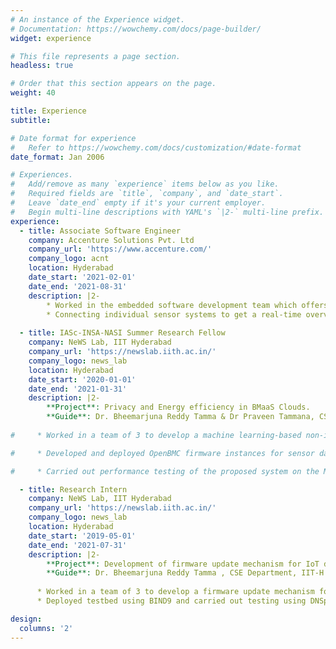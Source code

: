 ```yaml
---
# An instance of the Experience widget.
# Documentation: https://wowchemy.com/docs/page-builder/
widget: experience

# This file represents a page section.
headless: true

# Order that this section appears on the page.
weight: 40

title: Experience
subtitle:

# Date format for experience
#   Refer to https://wowchemy.com/docs/customization/#date-format
date_format: Jan 2006

# Experiences.
#   Add/remove as many `experience` items below as you like.
#   Required fields are `title`, `company`, and `date_start`.
#   Leave `date_end` empty if it's your current employer.
#   Begin multi-line descriptions with YAML's `|2-` multi-line prefix.
experience:
  - title: Associate Software Engineer 
    company: Accenture Solutions Pvt. Ltd
    company_url: 'https://www.accenture.com/'
    company_logo: acnt
    location: Hyderabad
    date_start: '2021-02-01'
    date_end: '2021-08-31'
    description: |2- 
        * Worked in the embedded software development team which offers Internet of Things for clients.
        * Connecting individual sensor systems to get a real-time overview of the manufacturing operations.
        
  - title: IASc-INSA-NASI Summer Research Fellow 
    company: NeWS Lab, IIT Hyderabad
    company_url: 'https://newslab.iith.ac.in/'
    company_logo: news_lab
    location: Hyderabad
    date_start: '2020-01-01'
    date_end: '2021-01-31'
    description: |2-
        **Project**: Privacy and Energy efficiency in BMaaS Clouds.  
        **Guide**: Dr. Bheemarjuna Reddy Tamma & Dr Praveen Tammana, CSE Department, IIT-H
     
#     * Worked in a team of 3 to develop a machine learning-based non-invasive solution for utilization detection of bare metal servers in BMaaS cloud.

#     * Developed and deployed OpenBMC firmware instances for sensor data aggregation. Deployed customized firmware on Portwell Neptune Alpha Kit.

#     * Carried out performance testing of the proposed system on the MLperf Inference Benchmarks suite.

  - title: Research Intern 
    company: NeWS Lab, IIT Hyderabad
    company_url: 'https://newslab.iith.ac.in/'
    company_logo: news_lab
    location: Hyderabad
    date_start: '2019-05-01'
    date_end: '2021-07-31'
    description: |2-
        **Project**: Development of firmware update mechanism for IoT devices using DNS and IPv6.
        **Guide**: Dr. Bheemarjuna Reddy Tamma , CSE Department, IIT-H
      
      * Worked in a team of 3 to develop a firmware update mechanism for resource-constrained IoT devices using OX RR type of the DNS on an IPv6-only Network.
      * Deployed testbed using BIND9 and carried out testing using DNSperf benchmarking tool on Timeout, NXDomain and NoNameServer exceptions.

design:
  columns: '2'
---
```

